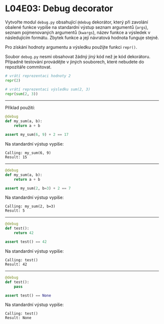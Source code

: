 # L04E03: Debug decorator
Vytvořte modul `debug.py` obsahující `@debug` dekorátor, který při zavolání obalené funkce vypíše na standardní výstup seznam argumentů (`args`), seznam pojmenovaných argumentů (`kwargs`), název funkce a výsledek v následujícím formátu. Zbytek funkce a její návratová hodnota funguje stejně.

Pro získání hodnoty argumentu a výsledku použijte funkci `repr()`.

Soubor `debug.py` nesmi obsahovat žádný jiný kód než je kód dekorátoru. Případně testování provádějte v jiných souborech, které nebudete do repozitáře commitovat.

```python
# vrátí reprezentaci hodnoty 2
repr(2)

# vrátí reprezentaci výsledku sum(2, 3)
repr(sum(2, 3))
```

---

Příklad použití:

```python
@debug
def my_sum(a, b):
    return a + b

assert my_sum(6, 9) + 2 == 17
```

Na standardní výstup vypíše:
```
Calling: my_sum(6, 9)
Result: 15
```

---


```python
@debug
def my_sum(a, b):
    return a + b

assert my_sum(2, b=3) + 2 == 7
```

Na standardní výstup vypíše:
```
Calling: my_sum(2, b=3)
Result: 5
```

---

```python
@debug
def test():
    return 42

assert test() == 42
```

Na standardní výstup vypíše:
```
Calling: test()
Result: 42
```

---

```python
@debug
def test():
    pass

assert test() == None
```

Na standardní výstup vypíše:
```
Calling: test()
Result: None
```